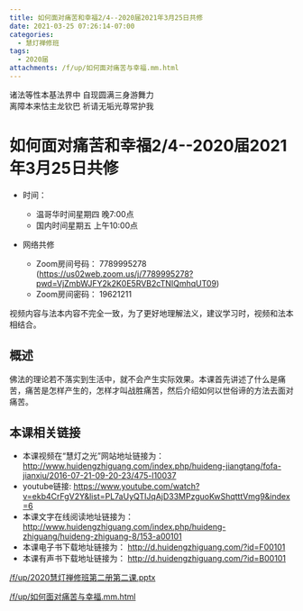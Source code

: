 ```yaml
---
title: 如何面对痛苦和幸福2/4--2020届2021年3月25日共修
date: 2021-03-25 07:26:14-07:00
categories:
  - 慧灯禅修班
tags:
  - 2020届
attachments: /f/up/如何面对痛苦与幸福.mm.html
---
```

诸法等性本基法界中 自现圆满三身游舞力  
离障本来怙主龙钦巴 祈请无垢光尊常护我  

# 如何面对痛苦和幸福2/4--2020届2021年3月25日共修

- 时间：
  - 温哥华时间星期四 晚7:00点
  - 国内时间星期五 上午10:00点

- 网络共修
  - Zoom房间号码： 7789995278 (<https://us02web.zoom.us/j/7789995278?pwd=VjZmbWJFY2k2K0E5RVB2cTNIQmhqUT09>)
  - Zoom房间密码： 19621211
  
视频内容与法本内容不完全一致，为了更好地理解法义，建议学习时，视频和法本相结合。

## 概述

佛法的理论若不落实到生活中，就不会产生实际效果。本课首先讲述了什么是痛苦，痛苦是怎样产生的，怎样才叫战胜痛苦，然后介绍如何以世俗谛的方法去面对痛苦。

## 本课相关链接

- 本课视频在“慧灯之光”网站地址链接为：
<http://www.huidengzhiguang.com/index.php/huideng-jiangtang/fofa-jianxiu/2016-07-21-09-20-23/475-l10037>
- youtube链接:
<https://www.youtube.com/watch?v=ekb4CrFgV2Y&list=PL7aUyQTIJqAjD33MPzguoKwShqtttVmg9&index=6>
- 本课文字在线阅读地址链接为：
<http://www.huidengzhiguang.com/index.php/huideng-zhiguang/huideng-zhiguang-8/153-a00101>
- 本课电子书下载地址链接为：
<http://d.huidengzhiguang.com/?id=F00101>
- 本课有声书下载地址链接为：
<http://d.huidengzhiguang.com/?id=B00101>

[/f/up/2020慧灯禅修班第二册第二课.pptx](/f/up/2020慧灯禅修班第二册第二课.pptx)

[/f/up/如何面对痛苦与幸福.mm.html](/f/up/如何面对痛苦与幸福.mm.html)